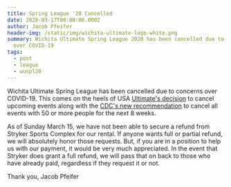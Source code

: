 ```yaml
---
title: Spring League '20 Cancelled
date: 2020-03-17T00:00:00.000Z
author: Jacob Pfeifer
header-img: /static/img/wichita-ultimate-logo-white.png
summary: Wichita Ultimate Spring League 2020 has been cancelled due to concerns
  over COVID-19
tags:
  - post
  - league
  - wuspl20
---
```

Wichita Ultimate Spring League has been cancelled due to concerns over COVID-19. This comes on the heels of USA [Ultimate's decision](https://www.usaultimate.org/news/usa-ultimate-response-to-coronavirus/) to cancel upcoming events along with the [CDC's new recommendation](https://www.cdc.gov/coronavirus/2019-ncov/community/large-events/considerations-for-events-gatherings.html?CDC_AA_refVal=https%3A%2F%2Fwww.cdc.gov%2Fcoronavirus%2F2019-ncov%2Fcommunity%2Flarge-events%2Fmass-gatherings-ready-for-covid-19.html) to cancel all events with 50 or more people for the next 8 weeks.

As of Sunday March 15, we have not been able to secure a refund from Stryker Sports Complex for our rental. If anyone wants full or partial refund, we will absolutely honor those requests. But, if you are in a position to help us with our payment, it would be very much appreciated. In the event that Stryker does grant a full refund, we will pass that on back to those who have already paid, regardless if they request it or not.

Thank you,
Jacob Pfeifer